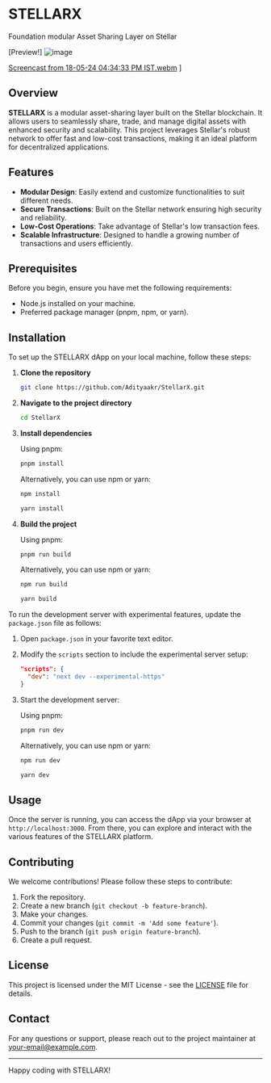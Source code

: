 # STELLARX

Foundation modular Asset Sharing Layer on Stellar

[Preview!] ![image](https://github.com/Adityaakr/StellarX/assets/128833380/40e80d54-d7c4-4b62-a5a4-971472afd95f)


[Screencast from 18-05-24 04:34:33 PM IST.webm](https://github.com/Adityaakr/StellarX/assets/128833380/bf6e316e-7814-41d9-aafb-53cb743d4a4d)
]

## Overview

**STELLARX** is a modular asset-sharing layer built on the Stellar blockchain. It allows users to seamlessly share, trade, and manage digital assets with enhanced security and scalability. This project leverages Stellar's robust network to offer fast and low-cost transactions, making it an ideal platform for decentralized applications.

## Features

- **Modular Design**: Easily extend and customize functionalities to suit different needs.
- **Secure Transactions**: Built on the Stellar network ensuring high security and reliability.
- **Low-Cost Operations**: Take advantage of Stellar's low transaction fees.
- **Scalable Infrastructure**: Designed to handle a growing number of transactions and users efficiently.

## Prerequisites

Before you begin, ensure you have met the following requirements:
- Node.js installed on your machine.
- Preferred package manager (pnpm, npm, or yarn).

## Installation

To set up the STELLARX dApp on your local machine, follow these steps:

1. **Clone the repository**

    ```bash
    git clone https://github.com/Adityaakr/StellarX.git
    ```

2. **Navigate to the project directory**

    ```bash
    cd StellarX
    ```

3. **Install dependencies**

    Using pnpm:

    ```bash
    pnpm install
    ```

    Alternatively, you can use npm or yarn:

    ```bash
    npm install
    ```

    ```bash
    yarn install
    ```

4. **Build the project**

    Using pnpm:

    ```bash
    pnpm run build
    ```

    Alternatively, you can use npm or yarn:

    ```bash
    npm run build
    ```

    ```bash
    yarn build
    ```
    
To run the development server with experimental features, update the `package.json` file as follows:

1. Open `package.json` in your favorite text editor.
2. Modify the `scripts` section to include the experimental server setup:

    ```json
    "scripts": {
      "dev": "next dev --experimental-https"
    }
    ```

3. Start the development server:

    Using pnpm:

    ```bash
    pnpm run dev
    ```

    Alternatively, you can use npm or yarn:

    ```bash
    npm run dev
    ```

    ```bash
    yarn dev
    ```

## Usage

Once the server is running, you can access the dApp via your browser at `http://localhost:3000`. From there, you can explore and interact with the various features of the STELLARX platform.

## Contributing

We welcome contributions! Please follow these steps to contribute:

1. Fork the repository.
2. Create a new branch (`git checkout -b feature-branch`).
3. Make your changes.
4. Commit your changes (`git commit -m 'Add some feature'`).
5. Push to the branch (`git push origin feature-branch`).
6. Create a pull request.

## License

This project is licensed under the MIT License - see the [LICENSE](LICENSE) file for details.

## Contact

For any questions or support, please reach out to the project maintainer at [your-email@example.com](mailto:your-email@example.com).

---

Happy coding with STELLARX!
